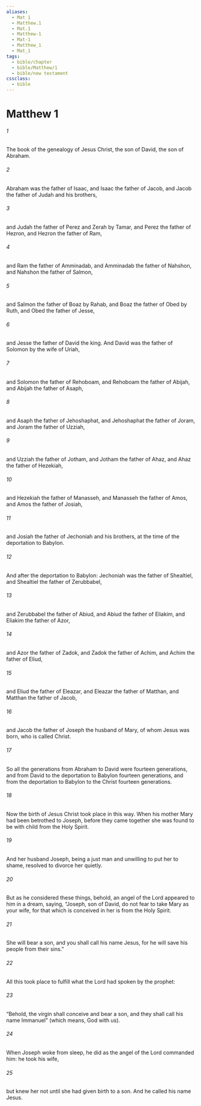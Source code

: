 ```yaml
---
aliases:
  - Mat 1
  - Matthew.1
  - Mat.1
  - Matthew-1
  - Mat-1
  - Matthew_1
  - Mat_1
tags:
  - bible/chapter
  - bible/Matthew/1
  - bible/new testament
cssclass:
  - bible
---
```


# Matthew 1

###### 1
The book of the genealogy of Jesus Christ, the son of David, the son of Abraham.
###### 2
Abraham was the father of Isaac, and Isaac the father of Jacob, and Jacob the father of Judah and his brothers,
###### 3
and Judah the father of Perez and Zerah by Tamar, and Perez the father of Hezron, and Hezron the father of Ram,
###### 4
and Ram the father of Amminadab, and Amminadab the father of Nahshon, and Nahshon the father of Salmon,
###### 5
and Salmon the father of Boaz by Rahab, and Boaz the father of Obed by Ruth, and Obed the father of Jesse,
###### 6
and Jesse the father of David the king. And David was the father of Solomon by the wife of Uriah,
###### 7
and Solomon the father of Rehoboam, and Rehoboam the father of Abijah, and Abijah the father of Asaph,
###### 8
and Asaph the father of Jehoshaphat, and Jehoshaphat the father of Joram, and Joram the father of Uzziah,
###### 9
and Uzziah the father of Jotham, and Jotham the father of Ahaz, and Ahaz the father of Hezekiah,
###### 10
and Hezekiah the father of Manasseh, and Manasseh the father of Amos, and Amos the father of Josiah,
###### 11
and Josiah the father of Jechoniah and his brothers, at the time of the deportation to Babylon.
###### 12
And after the deportation to Babylon: Jechoniah was the father of Shealtiel, and Shealtiel the father of Zerubbabel,
###### 13
and Zerubbabel the father of Abiud, and Abiud the father of Eliakim, and Eliakim the father of Azor,
###### 14
and Azor the father of Zadok, and Zadok the father of Achim, and Achim the father of Eliud,
###### 15
and Eliud the father of Eleazar, and Eleazar the father of Matthan, and Matthan the father of Jacob,
###### 16
and Jacob the father of Joseph the husband of Mary, of whom Jesus was born, who is called Christ.
###### 17
So all the generations from Abraham to David were fourteen generations, and from David to the deportation to Babylon fourteen generations, and from the deportation to Babylon to the Christ fourteen generations.
###### 18
Now the birth of Jesus Christ took place in this way. When his mother Mary had been betrothed to Joseph, before they came together she was found to be with child from the Holy Spirit.
###### 19
And her husband Joseph, being a just man and unwilling to put her to shame, resolved to divorce her quietly.
###### 20
But as he considered these things, behold, an angel of the Lord appeared to him in a dream, saying, “Joseph, son of David, do not fear to take Mary as your wife, for that which is conceived in her is from the Holy Spirit.
###### 21
She will bear a son, and you shall call his name Jesus, for he will save his people from their sins.”
###### 22
All this took place to fulfill what the Lord had spoken by the prophet:
###### 23
“Behold, the virgin shall conceive and bear a son, and they shall call his name Immanuel” (which means, God with us).
###### 24
When Joseph woke from sleep, he did as the angel of the Lord commanded him: he took his wife,
###### 25
but knew her not until she had given birth to a son. And he called his name Jesus.


